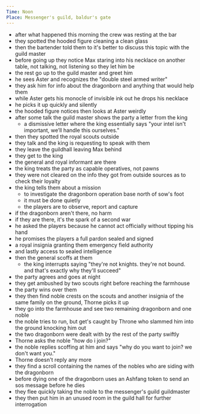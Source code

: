 ```yaml
---
Time: Noon
Place: Messenger's guild, baldur's gate
---
```

- after what happened this morning the crew was resting at the bar
- they spotted the hooded figure cleaning a clean glass
- then the bartender told them to it's better to discuss this topic with the guild master
- before going up they notice Max staring into his necklace on another table, not talking, not listening so they let him be
- the rest go up to the guild master and greet him
- he sees Aster and recognizes the "double steel armed writer"
- they ask him for info about the dragonborn and anything that would help them
- while Aster gets his monocle of invisible ink out he drops his necklace
- he picks it up quickly and silently
- the hooded figure notices then looks at Aster weirdly
- after some talk the guild master shows the party a letter from the king
	- a dismissive letter where the king essentially says "your intel isn't important, we’ll handle this ourselves."
- then they spotted the royal scouts outside
- they talk and the king is requesting to speak with them
- they leave the guildhall leaving Max behind
- they get to the king
- the general and royal informant are there
- the king treats the party as capable operatives, not pawns
- they were not cleared on the info they got from outside sources as to check their loyalty
- the king tells them about a mission
	- to investigate the dragonborn operation base north of sow's foot
	- it must be done quietly
	- the players are to observe, report and capture
- if the dragonborn aren't there, no harm
- if they are there, it's the spark of a second war
- he asked the players because he cannot act officially without tipping his hand
- he promises the players a full pardon sealed and signed
- a royal insignia granting them emergency field authority
- and lastly access to sealed intelligence
- then the general scoffs at them
	- the king interrupts saying "they're not knights. they're not bound. and that's exactly why they'll succeed"
- the party agrees and goes at night
- they get ambushed by two scouts right before reaching the farmhouse
- the party wins over them
- they then find noble crests on the scouts and another insignia of the same family on the ground, Thorne picks it up
- they go into the farmhouse and see two remaining dragonborn and one noble
- the noble tries to run, but get's caught by Throne who slammed him into the ground knocking him out
- the two dragonborn were dealt with by the rest of the party swiftly
- Thorne asks the noble "how do i join?"
- the noble replies scoffing at him and says "why do you want to join? we don't want you."
- Thorne doesn't reply any more
- they find a scroll containing the names of the nobles who are siding with the dragonborn
- before dying one of the dragonborn uses an Ashfang token to send an sos message before he dies
- they flee quickly taking the noble to the messenger's guild guildmaster
- they then put him in an unused room in the guild hall for further interrogation
